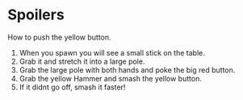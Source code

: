 # Spoilers
How to push the yellow button.
 
1) When you spawn you will see a small stick on the table.
2) Grab it and stretch it into a large pole.
3) Grab the large pole with both hands and poke the big red button.
4) Grab the yellow Hammer and smash the yellow button.
5) If it didnt go off, smash it faster! 



